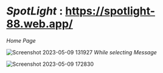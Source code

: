 # *SpotLight* : https://spotlight-88.web.app/
*Home Page*
   
![Screenshot 2023-05-09 131927](https://user-images.githubusercontent.com/127188541/237033232-ff5ee6d4-d169-482f-8b13-b5db8fae3917.png)
*While selecting Message*
   
![Screenshot 2023-05-09 172830](https://github.com/s-k-u-v/group_16_batch_A5/assets/127188541/522a4fd2-4ee7-461f-a5a9-4b327fd0c293)
  
